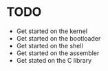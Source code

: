 # TODO

* Get started on the kernel
* Get started on the bootloader
* Get started on the shell
* Get started on the assembler
* Get stated on the C library
